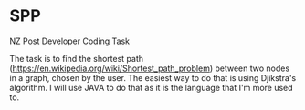 # SPP
NZ Post Developer Coding Task

The task is to find the shortest path (https://en.wikipedia.org/wiki/Shortest_path_problem) between two nodes in a graph, chosen by the user. The easiest way to do that is using Djikstra's algorithm. I will use JAVA to do that as it is the language that I'm more used to.
